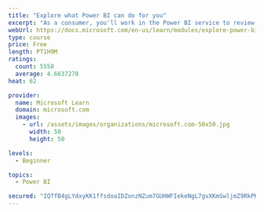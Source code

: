 ```yaml
---
title: "Explore what Power BI can do for you"
excerpt: "As a consumer, you'll work in the Power BI service to review and interact with content that has been shared with you. This module provides the foundational information that you need to work effectively in the Power BI service."
webUrl: https://docs.microsoft.com/en-us/learn/modules/explore-power-bi-service/
type: course
price: Free
length: PT1H9M
ratings:
  count: 5558
  average: 4.6637278
heat: 62

provider:
  name: Microsoft Learn
  domain: microsoft.com
  images:
    - url: /assets/images/organizations/microsoft.com-50x50.jpg
      width: 50
      height: 50

levels:
  - Beginner

topics:
  - Power BI

secured: "IQTfB4gLYdxyKK1ffsdoaIDZonzNZum7GUHWFIekeNgL7gvXKmSwljmZ9RkPK5Ld1YvN3obDl/ELIZeldTy8bpNSlrcIAsNhWBVeZFKMOau8oP2QIJmpovASGI1tzjH/3DURUVgxRuunqoaJvMIclqdQR2z6LVL7p/JFndNoP7V08vBc75vjiso7UcLsTxhbgnlONL1/ofU26oPxISsDJ0L1vtes2mp6coHBbPmTfdOoW+eoaJMtBNVwq44JExEe8aXFDu3mimJEBmLmjRuirDvs5q0LiRMUbNqcL7+fIag9G6WT+cF3kesXr0/z+jdkZAQX2ZAO3+NvY6PoWxCqbnkZ9MGbSCRJW7OQgGpgUYyavIKy+cl2r0PZURC+3NPENbYL71GTy7YLEwwPPQh70Q==;OK5fyKCj/Sv+4qUAg8DKRA=="
---
```


